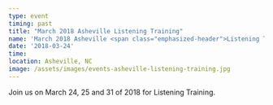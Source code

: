 ```yaml
---
type: event
timing: past
title: "March 2018 Asheville Listening Training"
name: 'March 2018 Asheville <span class="emphasized-header">Listening Training</span>'
date: '2018-03-24'
time: 
location: Asheville, NC
image: /assets/images/events-asheville-listening-training.jpg
---
```


Join us on March 24, 25 and 31 of 2018 for Listening Training.